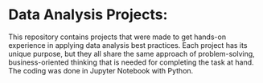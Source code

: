 # Data Analysis Projects:
This repository contains projects that were made to get hands-on experience in applying data analysis best practices.
Each project has its unique purpose, but they all share the same approach of problem-solving, business-oriented thinking that is needed for completing the task at hand.
The coding was done in Jupyter Notebook with Python.
